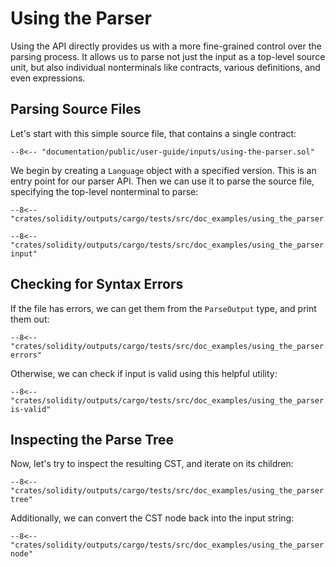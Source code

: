 # Using the Parser

Using the API directly provides us with a more fine-grained control over the parsing process. It allows us to parse not just the input as a top-level source unit, but also individual nonterminals like contracts, various definitions, and even expressions.

## Parsing Source Files

Let's start with this simple source file, that contains a single contract:

```solidity title="input.sol"
--8<-- "documentation/public/user-guide/inputs/using-the-parser.sol"
```

We begin by creating a `Language` object with a specified version. This is an entry point for our parser API.
Then we can use it to parse the source file, specifying the top-level nonterminal to parse:

```{ .rust }
--8<-- "crates/solidity/outputs/cargo/tests/src/doc_examples/using_the_parser.rs:imports"

--8<-- "crates/solidity/outputs/cargo/tests/src/doc_examples/using_the_parser.rs:parse-input"
```

## Checking for Syntax Errors

If the file has errors, we can get them from the `ParseOutput` type, and print them out:

```{ .rust }
--8<-- "crates/solidity/outputs/cargo/tests/src/doc_examples/using_the_parser.rs:print-errors"
```

Otherwise, we can check if input is valid using this helpful utility:

```{ .rust }
--8<-- "crates/solidity/outputs/cargo/tests/src/doc_examples/using_the_parser.rs:assert-is-valid"
```

## Inspecting the Parse Tree

Now, let's try to inspect the resulting CST, and iterate on its children:

```{ .rust }
--8<-- "crates/solidity/outputs/cargo/tests/src/doc_examples/using_the_parser.rs:inspect-tree"
```

Additionally, we can convert the CST node back into the input string:

```{ .rust }
--8<-- "crates/solidity/outputs/cargo/tests/src/doc_examples/using_the_parser.rs:unparse-node"
```
